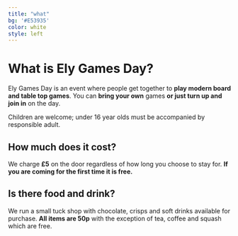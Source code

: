 ```yaml
---
title: "what"
bg: '#E53935'
color: white
style: left
---
```


# What is Ely Games Day?

Ely Games Day is an event where people get together to **play modern board and table top games**. You can **bring your own** games **or just turn up and join in** on the day.

Children are welcome; under 16 year olds must be accompanied by responsible adult.

## How much does it cost?

We charge **£5** on the door regardless of how long you choose to stay for. **If you are coming for the first time it is free.**

## Is there food and drink?

We run a small tuck shop with chocolate, crisps and soft drinks available for purchase. **All items are 50p** with the exception of tea, coffee and squash which are free. 
